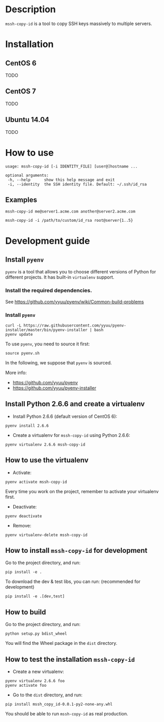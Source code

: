 # Description

`mssh-copy-id` is a tool to copy SSH keys massively to multiple servers.

# Installation

## CentOS 6

TODO

## CentOS 7

TODO

## Ubuntu 14.04

TODO

# How to use

```
usage: mssh-copy-id [-i IDENTITY_FILE] [user@]hostname ...

optional arguments:
 -h, --help      show this help message and exit
 -i, --identity  the SSH identity file. Default: ~/.ssh/id_rsa
```

## Examples

```
mssh-copy-id me@server1.acme.com another@server2.acme.com

mssh-copy-id -i /path/to/custom/id_rsa root@server{1..5}
```

# Development guide

## Install `pyenv`

`pyenv` is a tool that allows you to choose different versions of Python for different projects. It has built-in `virtualenv` support.

### Install the required dependencies.

See https://github.com/yyuu/pyenv/wiki/Common-build-problems

### Install `pyenv`

```
curl -L https://raw.githubusercontent.com/yyuu/pyenv-installer/master/bin/pyenv-installer | bash
pyenv update
```

To use `pyenv`, you need to source it first:

```
source pyenv.sh
```

In the following, we suppose that `pyenv` is sourced.

More info:

* https://github.com/yyuu/pyenv
* https://github.com/yyuu/pyenv-installer

## Install Python 2.6.6 and create a virtualenv

* Install Python 2.6.6 (default version of CentOS 6):

```
pyenv install 2.6.6
```

* Create a virtualenv for `mssh-copy-id` using Python 2.6.6:

```
pyenv virtualenv 2.6.6 mssh-copy-id
```

## How to use the virtualenv

* Activate:

```
pyenv activate mssh-copy-id
```

Every time you work on the project, remember to activate your virtualenv first.

* Deactivate:

```
pyenv deactivate
```

* Remove:

```
pyenv virtualenv-delete mssh-copy-id
```

## How to install `mssh-copy-id` for development

Go to the project directory, and run:

```
pip install -e .
```

To download the dev & test libs, you can run: (recommended for development)
 
```
pip install -e .[dev,test]
```

## How to build

Go to the project directory, and run:

```
python setup.py bdist_wheel
```

You will find the Wheel package in the `dist` directory.

## How to test the installation `mssh-copy-id`

* Create a new virtualenv:

```
pyenv virtualenv 2.6.6 foo
pyenv activate foo
```

* Go to the `dist` directory, and run:

```
pip install mssh_copy_id-0.0.1-py2-none-any.whl
```

You should be able to run `mssh-copy-id` as real production.